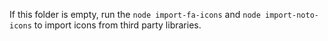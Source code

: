 If this folder is empty, run the `node import-fa-icons` and `node import-noto-icons` to import icons from third party libraries.
